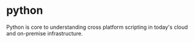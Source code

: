 # python
Python is core to understanding cross platform scripting in today's cloud and on-premise infrastructure.
